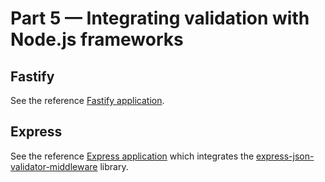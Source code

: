 # Part 5 — Integrating validation with Node.js frameworks

## Fastify

See the reference [Fastify application](../applications/fastify-javascript/).

## Express

See the reference [Express application](https://gitlab.com/simonplend/example-express-api-best-practices)
which integrates the [express-json-validator-middleware](https://github.com/simonplend/express-json-validator-middleware)
library.

<!-- ## Integrating JSON Schema based validation in other frameworks -->

<!-- TODO: -->
